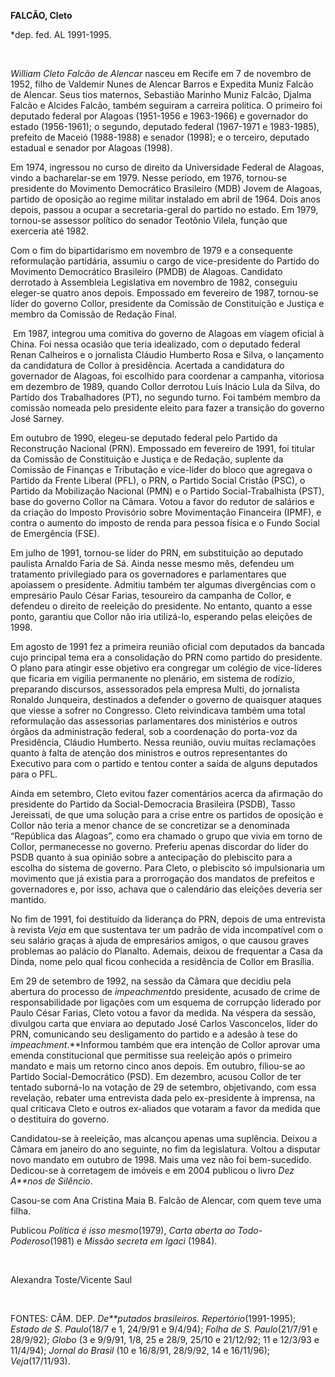 **FALCÃO, Cleto**

\*dep. fed. AL 1991-1995.

 

*William Cleto Falcão de Alencar* nasceu em Recife em 7 de novembro de
1952, filho de Valdemir Nunes de Alencar Barros e Expedita Muniz Falcão
de Alencar. Seus tios maternos, Sebastião Marinho Muniz Falcão, Djalma
Falcão e Alcides Falcão, também seguiram a carreira política. O primeiro
foi deputado federal por Alagoas (1951-1956 e 1963-1966) e governador do
estado (1956-1961); o segundo, deputado federal (1967-1971 e 1983-1985),
prefeito de Maceió (1988-1988) e senador (1998); e o terceiro, deputado
estadual e senador por Alagoas (1998).

Em 1974, ingressou no curso de direito da Universidade Federal de
Alagoas, vindo a bacharelar-se em 1979. Nesse período, em 1976,
tornou-se presidente do Movimento Democrático Brasileiro (MDB) Jovem de
Alagoas, partido de oposição ao regime militar instalado em abril de
1964. Dois anos depois, passou a ocupar a secretaria-geral do partido no
estado. Em 1979, tornou-se assessor político do senador Teotônio Vilela,
função que exerceria até 1982.

Com o fim do bipartidarismo em novembro de 1979 e a consequente
reformulação partidária, assumiu o cargo de vice-presidente do Partido
do Movimento Democrático Brasileiro (PMDB) de Alagoas. Candidato
derrotado à Assembleia Legislativa em novembro de 1982, conseguiu
eleger-se quatro anos depois. Empossado em fevereiro de 1987, tornou-se
líder do governo Collor, presidente da Comissão de Constituição e
Justiça e membro da Comissão de Redação Final.

 Em 1987, integrou uma comitiva do governo de Alagoas em viagem oficial
à China. Foi nessa ocasião que teria idealizado, com o deputado federal
Renan Calheiros e o jornalista Cláudio Humberto Rosa e Silva, o
lançamento da candidatura de Collor à presidência. Acertada a
candidatura do governador de Alagoas, foi escolhido para coordenar a
campanha, vitoriosa em dezembro de 1989, quando Collor derrotou Luís
Inácio Lula da Silva, do Partido dos Trabalhadores (PT), no segundo
turno. Foi também membro da comissão nomeada pelo presidente eleito para
fazer a transição do governo José Sarney.

Em outubro de 1990, elegeu-se deputado federal pelo Partido da
Reconstrução Nacional (PRN). Empossado em fevereiro de 1991, foi titular
da Comissão de Constituição e Justiça e de Redação, suplente da Comissão
de Finanças e Tributação e vice-líder do bloco que agregava o Partido da
Frente Liberal (PFL), o PRN, o Partido Social Cristão (PSC), o Partido
da Mobilização Nacional (PMN) e o Partido Social-Trabalhista (PST), base
do governo Collor na Câmara. Votou a favor do redutor de salários e da
criação do Imposto Provisório sobre Movimentação Financeira (IPMF), e
contra o aumento do imposto de renda para pessoa física e o Fundo Social
de Emergência (FSE).

Em julho de 1991, tornou-se líder do PRN, em substituição ao deputado
paulista Arnaldo Faria de Sá. Ainda nesse mesmo mês, defendeu um
tratamento privilegiado para os governadores e parlamentares que
apoiassem o presidente. Admitiu também ter algumas divergências com o
empresário Paulo César Farias, tesoureiro da campanha de Collor, e
defendeu o direito de reeleição do presidente. No entanto, quanto a esse
ponto, garantiu que Collor não iria utilizá-lo, esperando pelas eleições
de 1998.

Em agosto de 1991 fez a primeira reunião oficial com deputados da
bancada cujo principal tema era a consolidação do PRN como partido do
presidente. O plano para atingir esse objetivo era congregar um colégio
de vice-líderes que ficaria em vigília permanente no plenário, em
sistema de rodízio, preparando discursos, assessorados pela empresa
Multi, do jornalista Ronaldo Junqueira, destinados a defender o governo
de quaisquer ataques que viesse a sofrer no Congresso. Cleto
reivindicava também uma total reformulação das assessorias parlamentares
dos ministérios e outros órgãos da administração federal, sob a
coordenação do porta-voz da Presidência, Cláudio Humberto. Nessa
reunião, ouviu muitas reclamações quanto à falta de atenção dos
ministros e outros representantes do Executivo para com o partido e
tentou conter a saída de alguns deputados para o PFL.

Ainda em setembro, Cleto evitou fazer comentários acerca da afirmação do
presidente do Partido da Social-Democracia Brasileira (PSDB), Tasso
Jereissati, de que uma solução para a crise entre os partidos de
oposição e Collor não teria a menor chance de se concretizar se a
denominada “República das Alagoas”, como era chamado o grupo que vivia
em torno de Collor, permanecesse no governo. Preferiu apenas discordar
do líder do PSDB quanto à sua opinião sobre a antecipação do plebiscito
para a escolha do sistema de governo. Para Cleto, o plebiscito só
impulsionaria um movimento que já existia para a prorrogação dos
mandatos de prefeitos e governadores e, por isso, achava que o
calendário das eleições deveria ser mantido.

No fim de 1991, foi destituído da liderança do PRN, depois de uma
entrevista à revista *Veja* em que sustentava ter um padrão de vida
incompatível com o seu salário graças à ajuda de empresários amigos, o
que causou graves problemas ao palácio do Planalto. Ademais, deixou de
frequentar a Casa da Dinda, nome pelo qual ficou conhecida a residência
de Collor em Brasília.

Em 29 de setembro de 1992, na sessão da Câmara que decidiu pela abertura
do processo de *impeachment*do presidente, acusado de crime de
responsabilidade por ligações com um esquema de corrupção liderado por
Paulo César Farias, Cleto votou a favor da medida. Na véspera da sessão,
divulgou carta que enviara ao deputado José Carlos Vasconcelos, líder do
PRN, comunicando seu desligamento do partido e a adesão à tese do
*impeachment*.**Informou também que era intenção de Collor aprovar uma
emenda constitucional que permitisse sua reeleição após o primeiro
mandato e mais um retorno cinco anos depois. Em outubro, filiou-se ao
Partido Social-Democrático (PSD). Em dezembro, acusou Collor de ter
tentado suborná-lo na votação de 29 de setembro, objetivando, com essa
revelação, rebater uma entrevista dada pelo ex-presidente à imprensa, na
qual criticava Cleto e outros ex-aliados que votaram a favor da medida
que o destituíra do governo.

Candidatou-se à reeleição, mas alcançou apenas uma suplência. Deixou a
Câmara em janeiro do ano seguinte, no fim da legislatura. Voltou a
disputar novo mandato em outubro de 1998. Mais uma vez não foi
bem-sucedido. Dedicou-se à corretagem de imóveis e em 2004 publicou o
livro *Dez A**nos de Silêncio*.

Casou-se com Ana Cristina Maia B. Falcão de Alencar, com quem teve uma
filha.

Publicou *Política é isso mesmo*(1979), *Carta aberta ao
Todo-Poderoso*(1981) e *Missão secreta em Igaci* (1984).

 

Alexandra Toste/Vicente Saul

 

FONTES: CÂM. DEP. *De**putados brasileiros. Repertório*(1991-1995);
*Estado de S. Paulo*(18/7 e 1, 24/9/91 e 9/4/94); *Folha de S.
Paulo*(21/7/91 e 28/9/92); *Globo* (3 e 9/9/91, 1/8, 25 e 28/9, 25/10 e
21/12/92; 11 e 12/3/93 e 11/4/94); *Jornal do Brasil* (10 e 16/8/91,
28/9/92, 14 e 16/11/96); *Veja*(17/11/93).
